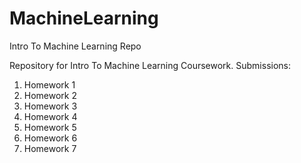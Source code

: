 # MachineLearning
Intro To Machine Learning Repo

Repository for Intro To Machine Learning Coursework.
Submissions:
1. Homework 1
2. Homework 2
3. Homework 3
4. Homework 4
5. Homework 5
6. Homework 6
7. Homework 7
